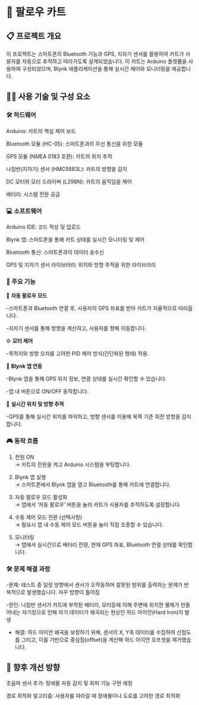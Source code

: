 # 🛒 팔로우 카트

## 📋 프로젝트 개요
이 프로젝트는 스마트폰의 Bluetooth 기능과 GPS, 지자기 센서를 활용하여 카트가 사용자를 자동으로 추적하고 따라가도록 설계되었습니다. 이 카트는 Arduino 플랫폼을 사용하여 구성되었으며, Blynk 애플리케이션을 통해 실시간 제어와 모니터링을 제공합니다.

## 🧑‍💻 사용 기술 및 구성 요소
### 🛠 하드웨어
Arduino: 카트의 핵심 제어 보드

Bluetooth 모듈 (HC-05): 스마트폰과의 무선 통신을 위한 모듈

GPS 모듈 (NMEA 0183 호환): 카트의 위치 추적

나침반(지자기) 센서 (HMC5883L): 카트의 방향을 감지

DC 모터와 모터 드라이버 (L298N): 카트의 움직임을 제어

배터리: 시스템 전원 공급

### 💻 소프트웨어
Arduino IDE: 코드 작성 및 업로드

Blynk 앱: 스마트폰을 통해 카트 상태를 실시간 모니터링 및 제어

Bluetooth 통신: 스마트폰과의 데이터 송수신

GPS 및 지자기 센서 라이브러리: 위치와 방향 추적을 위한 라이브러리

### 🧭 주요 기능
🚶 **자동 팔로우 모드**  

-스마트폰과 Bluetooth 연결 후, 사용자의 GPS 좌표를 받아 카트가 자율적으로 따라옵니다.

-지자기 센서를 통해 방향을 계산하고, 사용자를 향해 이동합니다.

⚙️ **모터 제어**  

-목적지와 방향 오차를 고려한 PID 제어 방식(간단화된 형태) 적용.

📱 **Blynk 앱 연동**  

-Blynk 앱을 통해 GPS 위치 정보, 연결 상태를 실시간 확인할 수 있습니다.

-앱 내 버튼으로 ON/OFF 동작합니다.

📍 **실시간 위치 및 방향 추적**  

-GPS를 통해 실시간 위치를 파악하고, 방향 센서를 이용해 북쪽 기준 회전 방향을 감지합니다.

### 🎮 동작 흐름  
1. 전원 ON  
→ 카트의 전원을 켜고 Arduino 시스템을 부팅합니다.

2. Blynk 앱 실행  
→ 스마트폰에서 Blynk 앱을 열고 Bluetooth를 통해 카트에 연결합니다.

3. 자동 팔로우 모드 활성화  
→ 앱에서 ‘자동 팔로우’ 버튼을 눌러 카트가 사용자를 추적하도록 설정합니다.

4. 수동 제어 모드 전환 (선택사항)  
→ 필요시 앱 내 수동 제어 모드 버튼을 눌러 직접 조종할 수 있습니다.

5. 모니터링  
→ 앱에서 실시간으로 배터리 잔량, 현재 GPS 좌표, Bluetooth 연결 상태를 확인합니다.

### 🛠️ 문제 해결 과정

 -문제: 테스트 중 일정 방향에서 센서가 오작동하며 잘못된 방위를 출력하는 문제가 반복적으로 발생했습니다. 자꾸 방향이 틀어짐

 -원인: 나침반 센서가 카트에 부착된 배터리, 모터등에 의해 주변에 위치한 물체가 만들어내는 자기장으로 인해 자기 데이터가 왜곡되는 현상인 하드 아이언(Hard Iron)이 발생

- 해결: 하드 아이언 왜곡을 보정하기 위해, 센서의 X, Y축 데이터를 수집하여 산점도를 그리고, 이를 기반으로 중심점(offset)을 계산해 하드 아이언 오프셋을 제거했습니다.




## 🔮 향후 개선 방향
초음파 센서 추가: 장애물 자동 감지 및 회피 기능 구현 예정

경로 최적화 알고리즘: 사용자를 따라갈 때 장애물이나 도로를 고려한 경로 최적화
